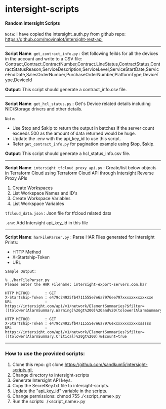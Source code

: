 # intersight-scripts
#### Random Intersight Scripts 

`Note`: I have copied the intersight_auth.py from github repo: https://github.com/movinalot/intersight-rest-api

--- 
**Script Name**: `get_contract_info.py` : 
Get following feilds for all the devices in the account and write to a CSV file: 
Contract,Contract.ContractNumber,Contract.LineStatus,ContractStatus,ContractStatusReason,ServiceDescription,ServiceLevel,ServiceStartDate,ServiceEndDate,SalesOrderNumber,PurchaseOrderNumber,PlatformType,DeviceType,DeviceId


**Output**: This script should generate a contract_info.csv file. 

--- 
**Script Name**: `get_hcl_status.py` : 
Get's Device related details including NIC/Storage drivers and other details. 

`Note`: 
- Use $top and $skip to return the output in batches if the server count exceeds 500 as the amount of data returned would be huge. 
- Update the .env with the api_key_id to use this script. 
- Refer `get_contract_info.py` for pagination example using $top, $skip.

**Output**: This script should generate a hcl_status_info.csv file.

---
**Script Name**: `intersight_tfcloud_proxy_api.py` :
Create/list below objects in Terraform Cloud using Terraform Cloud API through Intersight Reverse Proxy APIs
  1. Create Workspaces
  2. List Workspace Names and ID's
  3. Create Workspace Variables
  4. List Workspace Variables
 
`tfcloud_data.json` : Json file for tfcloud related data

`.env`: Add Intersight api_key_id in this file

---
**Script Name**: `harFileParser.py` :
Parse HAR Files generated for Intersight
Prints:
 - HTTP Method
 - X-Startship-Token
 - URL

```
Sample Output:

% ./harFileParser.py                                   
Please enter the HAR Filename: intersight-export-servers.com.har

HTTP METHOD       : GET
X-Startship-Token : e479c24925fb4711555e7e6a7976ee797xxxxxxxxxxxxxe
URL               : https://intersight.com/api/v1/network/ElementSummaries?$filter=((tolower(AlarmSummary.Warning)%20gt%200)%20and%20(tolower(AlarmSummary.Critical)%20eq%200))&$count=true

HTTP METHOD       : GET
X-Startship-Token : e479c24925fb4711555e7e6a7976exxxxxxxxxxxxsssss
URL               : https://intersight.com/api/v1/network/ElementSummaries?$filter=((tolower(AlarmSummary.Critical)%20gt%200))&$count=true

```

--- 
### How to use the provided scripts: 
1. Clone this repo: git clone https://github.com/sandkum5/intersight-scripts.git
2. Change directory to intersight-scripts
3. Generate Intersight API keys. 
4. Copy the SecretKey.txt file to intersight-scripts. 
5. Update the "api_key_id" variable in the scripts. 
6. Change permissions: chmod 755 ./<script_name>.py
7. Run the scripts: ./<script_name>.py

